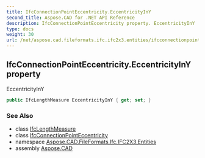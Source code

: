 ```yaml
---
title: IfcConnectionPointEccentricity.EccentricityInY
second_title: Aspose.CAD for .NET API Reference
description: IfcConnectionPointEccentricity property. EccentricityInY
type: docs
weight: 30
url: /net/aspose.cad.fileformats.ifc.ifc2x3.entities/ifcconnectionpointeccentricity/eccentricityiny/
---
```

## IfcConnectionPointEccentricity.EccentricityInY property

EccentricityInY

```csharp
public IfcLengthMeasure EccentricityInY { get; set; }
```

### See Also

* class [IfcLengthMeasure](../../../aspose.cad.fileformats.ifc.ifc2x3.types/ifclengthmeasure/)
* class [IfcConnectionPointEccentricity](../)
* namespace [Aspose.CAD.FileFormats.Ifc.IFC2X3.Entities](../../ifcconnectionpointeccentricity/)
* assembly [Aspose.CAD](../../../)


